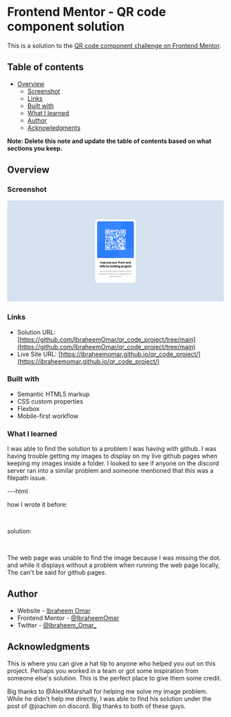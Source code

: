 # Frontend Mentor - QR code component solution

This is a solution to the [QR code component challenge on Frontend Mentor](https://www.frontendmentor.io/challenges/qr-code-component-iux_sIO_H). 

## Table of contents

- [Overview](#overview)
  - [Screenshot](#screenshot)
  - [Links](#links)
  - [Built with](#built-with)
  - [What I learned](#what-i-learned)
  - [Author](#author)
  - [Acknowledgments](#acknowledgments)

**Note: Delete this note and update the table of contents based on what sections you keep.**

## Overview

### Screenshot

![](/images/screenshot.png)



### Links

- Solution URL: [https://github.com/IbraheemOmar/qr_code_project/tree/main](https://github.com/IbraheemOmar/qr_code_project/tree/main)
- Live Site URL: [https://ibraheemomar.github.io/qr_code_project/](https://ibraheemomar.github.io/qr_code_project/)


### Built with

- Semantic HTML5 markup
- CSS custom properties
- Flexbox
- Mobile-first workflow



### What I learned

I was able to find the solution to a problem I was having with github. I was having trouble getting my images to display on my live github pages when keeping my images inside a folder. I looked to see if anyone on the discord server ran into a similar problem and someone mentioned that this was a filepath issue.

---html


how I wrote it before:

<img src="/images/image-code.png" alt="" >



solution:

<img src="./images/image-code.png" alt="" >



The web page was unable to find the image because I was missing the dot. and while it displays without a problem when running the web page locally, The can't be said for github pages.




## Author

- Website - [Ibraheem Omar](https://ibraheemomar.github.io/)
- Frontend Mentor - [@IbraheemOmar](https://www.frontendmentor.io/profile/IbraheemOmar)
- Twitter - [@Ibraheem_Omar_](https://twitter.com/Ibraheem_Omar_)


## Acknowledgments

This is where you can give a hat tip to anyone who helped you out on this project. Perhaps you worked in a team or got some inspiration from someone else's solution. This is the perfect place to give them some credit.

Big thanks to @AlexKMarshall for helping me solve my image problem. While he didn't help me directly, I was able to find his solution under the post of @joachim on discord. Big thanks to both of these guys.

